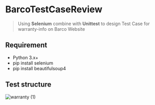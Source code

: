 # BarcoTestCaseReview

> Using **Selenium** combine with **Unittest** to design Test Case for warranty-info on Barco Website


## Requirement
* Python 3.x+
* pip install selenium
* pip install beautifulsoup4

## Test structure
![warranty (1)](https://user-images.githubusercontent.com/61812113/126738730-46be7845-1971-4bb8-90b1-2af802ab6e23.jpg)

